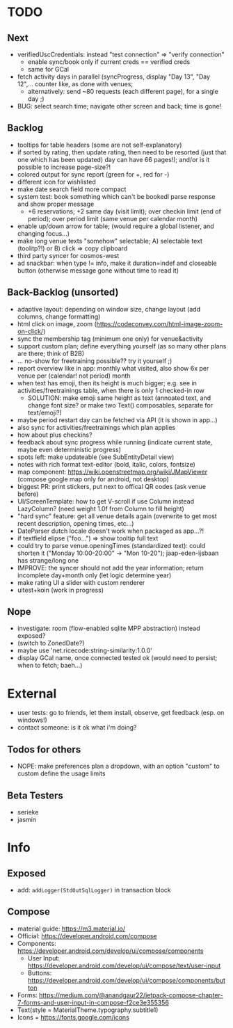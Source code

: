 # TODO

## Next

* verifiedUscCredentials: instead "test connection" => "verify connection"
    * enable sync/book only if current creds == verified creds
    * same for GCal
* fetch activity days in parallel (syncProgress, display "Day 13", "Day 12",... counter like, as done with venues;
    * alternatively: send ~80 requests (each different page), for a single day ;)
* BUG: select search time; navigate other screen and back; time is gone!

## Backlog

* tooltips for table headers (some are not self-explanatory)
* if sorted by rating, then update rating, then need to be resorted (just that one which has been updated)
  day can have 66 pages!); and/or is it possible to increase page-size?!
* colored output for sync report (green for +, red for -)
* different icon for wishlisted
* make date search field more compact
* system test: book something which can't be bookedl parse response and show proper message
    * +6 reservations; +2 same day (visit limit); over checkin limit (end of period); over period limit (same venue per
      calendar month)
* enable up/down arrow for table; (would require a global listener, and changing focus...)
* make long venue texts "somehow" selectable; A) selectable text (toolitp?!) or B) click => copy clipboard
* third party syncer for cosmos-west
* ad snackbar: when type != info, make it duration=indef and closeable button (otherwise message gone without time to
  read it)

## Back-Backlog (unsorted)

* adaptive layout: depending on window size, change layout (add columns, change formatting)
* html click on image, zoom (https://codeconvey.com/html-image-zoom-on-click/)
* sync the membership tag (minimum one only) for venue&activity
* support custom plan; define everything yourself (as so many other plans are there; think of B2B)
* ... no-show for freetraining possible?? try it yourself ;)
* report overview like in app: monthly what visited, also show 6x per venue per (calendar! not period) month
* when text has emoji, then its height is much bigger; e.g. see in activities/freetrainings table, when there is only 1
  checked-in row
    * SOLUTION: make emoji same height as text (annoated text, and change font size? or make two Text() composables,
      separate for text/emoji?)
* maybe period restart day can be fetched via API (it is shown in app...)
* also sync for activities/freetrainings which plan applies
* how about plus checkins?
* feedback about sync progress while running (indicate current state, maybe even deterministic progress)
* spots left: make updateable (see SubEntityDetail view)
* notes with rich format text-editor (bold, italic, colors, fontsize)
* map component: https://wiki.openstreetmap.org/wiki/JMapViewer (compose google map only for android, not desktop)
* biggest PR: print stickers, put next to offical QR codes (ask venue before)
* UI/ScreenTemplate: how to get V-scroll if use Column instead LazyColumn? (need weight 1.0f from Column to fill height)
* "hard sync" feature: get all venue details again (overwrite to get most recent description, opening times, etc...)
* DateParser dutch locale doesn't work when packaged as app...?!
* if textfield elipse ("foo...") => show tooltip full text
* could try to parse venue.openingTimes (standardized text): could shorten it ("Monday 10:00-20:00" -> "Mon 10-20");
  jaap-eden-ijsbaan has strange/long one
* IMPROVE: the syncer should not add the year information; return incomplete day+month only (let logic determine year)
* make rating UI a slider with custom renderer
* uitest+koin (work in progress)

## Nope

* investigate: room (flow-enabled sqlite MPP abstraction) instead exposed?
* (switch to ZonedDate?)
* maybe use 'net.ricecode:string-similarity:1.0.0'
* display GCal name, once connected tested ok (would need to persist; when to fetch; baeh...)

# External

* user tests: go to friends, let them install, observe, get feedback (esp. on windows!)
* contact someone: is it ok what i'm doing?

## Todos for others

* NOPE: make preferences plan a dropdown, with an option "custom" to custom define the usage limits

## Beta Testers

* serieke
* jasmin

# Info

## Exposed

* add: `addLogger(StdOutSqlLogger)` in transaction block

## Compose

* material guide: https://m3.material.io/
* Official: https://developer.android.com/compose
* Components: https://developer.android.com/develop/ui/compose/components
    * User Input: https://developer.android.com/develop/ui/compose/text/user-input
    * Buttons: https://developer.android.com/develop/ui/compose/components/button
* Forms: https://medium.com/@anandgaur22/jetpack-compose-chapter-7-forms-and-user-input-in-compose-f2ce3e355356
* Text(style = MaterialTheme.typography.subtitle1)
* Icons = https://fonts.google.com/icons
